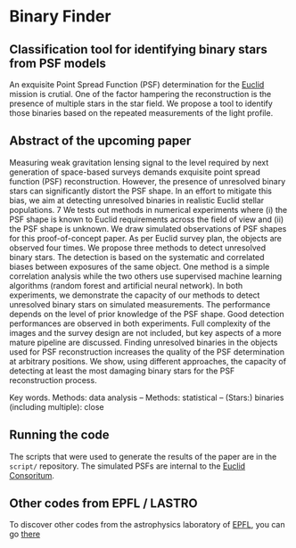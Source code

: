 # Binary Finder
## Classification tool for identifying binary stars from PSF models

An exquisite Point Spread Function (PSF) determination for the [Euclid](http://www.euclid-ec.org/) mission is crutial. 
One of the factor hampering the reconstruction is the presence of multiple stars in the star field. 
We propose a tool to identify those binaries based on the repeated measurements of the light profile.

## Abstract of the upcoming paper

Measuring weak gravitation lensing signal to the level required by next generation of space-based surveys demands exquisite point spread function (PSF) reconstruction. 
However, the presence of unresolved binary stars can significantly distort the PSF shape. 
In an effort to mitigate this bias, we aim at detecting unresolved binaries in realistic Euclid stellar populations. 7
We tests out methods in numerical experiments where (i) the PSF shape is known to Euclid requirements across the field of view and (ii) the PSF shape is unknown. 
We draw simulated observations of PSF shapes for this proof-of-concept paper. 
As per Euclid survey plan, the objects are observed four times. 
We propose three methods to detect unresolved binary stars. 
The detection is based on the systematic and correlated biases between exposures of the same object. 
One method is a simple correlation analysis while the two others use supervised machine learning algorithms (random forest and artificial neural network). 
In both experiments, we demonstrate the capacity of our methods to detect unresolved binary stars on simulated measurements. 
The performance depends on the level of prior knowledge of the PSF shape. 
Good detection performances are observed in both experiments. 
Full complexity of the images and the survey design are not included, but key aspects of a more mature pipeline are discussed. 
Finding unresolved binaries in the objects used for PSF reconstruction increases the quality of the PSF determination at arbitrary positions. 
We show, using different approaches, the capacity of detecting at least the most damaging binary stars for the PSF reconstruction process.


Key words. Methods: data analysis – Methods: statistical – (Stars:) binaries (including multiple): close

## Running the code

The scripts that were used to generate the results of the paper are in the `script/` repository. The simulated PSFs are internal to the [Euclid Consoritum](http://www.euclid-ec.org/).

## Other codes from EPFL / LASTRO

To discover other codes from the astrophysics laboratory of [EPFL](http://www.epfl.ch), you can go [there](http://lastro.epfl.ch/software)
